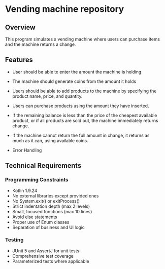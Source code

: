 # Vending machine repository

## Overview

This program simulates a vending machine where users can purchase items and the machine returns a change. 

## Features

* User should be able to enter the amount the machine is holding

* The machine should generate coins from the amount it holds
* Users should be able to add products to the machine by specifying the product name, price, and quantity.
* Users can purchase products using the amount they have inserted.
* If the remaining balance is less than the price of the cheapest available product, or if all products are sold out, the machine immediately returns change.

* If the machine cannot return the full amount in change, it returns as much as it can, using available coins.

* Error Handling

 ## **Technical Requirements**

 ### Programming Constraints

 * Kotlin 1.9.24
 * No external libraries except provided ones
 * No System.exit() or exitProcess()
 * Strict indentation depth (max 2 levels)
 * Small, focused functions (max 10 lines)
 * Avoid else statements
 * Proper use of Enum classes
 * Separation of business and UI logic

 ### Testing
 * JUnit 5 and AssertJ for unit tests
 * Comprehensive test coverage
 * Parameterized tests where applicable